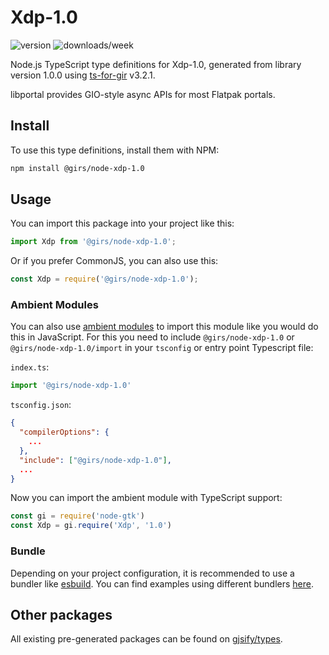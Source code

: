 
# Xdp-1.0

![version](https://img.shields.io/npm/v/@girs/node-xdp-1.0)
![downloads/week](https://img.shields.io/npm/dw/@girs/node-xdp-1.0)


Node.js TypeScript type definitions for Xdp-1.0, generated from library version 1.0.0 using [ts-for-gir](https://github.com/gjsify/ts-for-gir) v3.2.1.

libportal provides GIO-style async APIs for most Flatpak portals.

## Install

To use this type definitions, install them with NPM:
```bash
npm install @girs/node-xdp-1.0
```

## Usage

You can import this package into your project like this:
```ts
import Xdp from '@girs/node-xdp-1.0';
```

Or if you prefer CommonJS, you can also use this:
```ts
const Xdp = require('@girs/node-xdp-1.0');
```

### Ambient Modules

You can also use [ambient modules](https://github.com/gjsify/ts-for-gir/tree/main/packages/cli#ambient-modules) to import this module like you would do this in JavaScript.
For this you need to include `@girs/node-xdp-1.0` or `@girs/node-xdp-1.0/import` in your `tsconfig` or entry point Typescript file:

`index.ts`:
```ts
import '@girs/node-xdp-1.0'
```

`tsconfig.json`:
```json
{
  "compilerOptions": {
    ...
  },
  "include": ["@girs/node-xdp-1.0"],
  ...
}
```

Now you can import the ambient module with TypeScript support: 

```ts
const gi = require('node-gtk')
const Xdp = gi.require('Xdp', '1.0')
```


### Bundle

Depending on your project configuration, it is recommended to use a bundler like [esbuild](https://esbuild.github.io/). You can find examples using different bundlers [here](https://github.com/gjsify/ts-for-gir/tree/main/examples).

## Other packages

All existing pre-generated packages can be found on [gjsify/types](https://github.com/gjsify/types).

